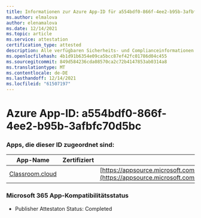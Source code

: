 ```yaml
---
title: Informationen zur Azure App-ID für a554bdf0-866f-4ee2-b95b-3afbfc70d5bc
ms.author: elmalova
author: elenamalova
ms.date: 12/14/2021
ms.topic: article
ms.service: attestation
certification_type: attested
description: Alle verfügbaren Sicherheits- und Complianceinformationen für a554bdf0-866f-4ee2-b95b-3afbfc70d5bc.
ms.openlocfilehash: 4b1d91b6354e09ca5bcc87ef42fc01786d04c455
ms.sourcegitcommit: 849d584236cda08570ca2c72b4147853ab0314a8
ms.translationtype: MT
ms.contentlocale: de-DE
ms.lasthandoff: 12/14/2021
ms.locfileid: "61507197"
---
```

# <a name="azure-app-id-a554bdf0-866f-4ee2-b95b-3afbfc70d5bc"></a>Azure App-ID: a554bdf0-866f-4ee2-b95b-3afbfc70d5bc


### <a name="apps-associated-with-this-id"></a>Apps, die dieser ID zugeordnet sind:
| **App-Name** | **Zertifiziert** | **Ansicht in AppSource** |
|--------------|---------------|-----------------------|
| [Classroom.cloud](https://docs.microsoft.com/microsoft-365-app-certification/forward/netsupportltd1595255396224.classroom_cloud) |  | [https://appsource.microsoft.com/product/office/netsupportltd1595255396224.classroom_cloud](https://appsource.microsoft.com/product/office/netsupportltd1595255396224.classroom_cloud) |

### <a name="microsoft-365-app-compliance-status"></a>Microsoft 365 App-Kompatibilitätsstatus
- Publisher Attestaton Status: Completed

